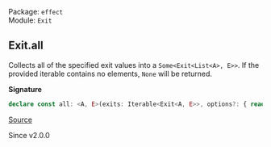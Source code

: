 Package: `effect`<br />
Module: `Exit`<br />

## Exit.all

Collects all of the specified exit values into a `Some<Exit<List<A>, E>>`. If
the provided iterable contains no elements, `None` will be returned.

**Signature**

```ts
declare const all: <A, E>(exits: Iterable<Exit<A, E>>, options?: { readonly parallel?: boolean | undefined; } | undefined) => Option.Option<Exit<Array<A>, E>>
```

[Source](https://github.com/Effect-TS/effect/tree/main/packages/effect/src/Exit.ts#L149)

Since v2.0.0